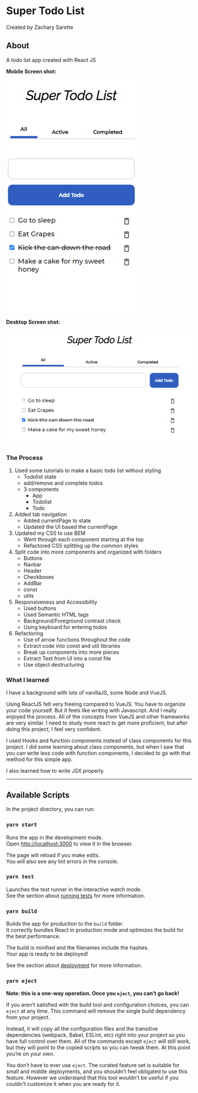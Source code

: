 # Super Todo List

Created by Zachary Sarette

## About

A todo list app created with React JS

__Mobile Screen shot:__

![A screenshot of Super Todo List mobile version ](./ScreenShots/SuperTodoMobileScreenShot.png)

__Desktop Screen shot:__

![A screenshot of Super Todo List desktop version ](./ScreenShots/SuperTodoDesktopScreenShot.png)

### The Process

  1. Used some tutorials to make a basic todo list without styling
      * Todolist state
      * add/remove and complete todos
      * 3 components
          * App
          * Todolist
          * Todo
  2. Added tab navigation
      * Added currentPage to state
      * Updated the UI based the currentPage
  3. Updated my CSS to use BEM
      * Went through each component starting at the top 
      * Refactored CSS splitting up the common styles
  4. Split code into more components and organized with folders
      * Buttons
      * Navbar
      * Header
      * Checkboxes
      * AddBar
      * const
      * utils
  5. Responsiveness and Accessibility
      * Used buttons
      * Used Semantic HTML tags
      * Background/Foreground contrast check
      * Using keyboard for entering todos
  6. Refactoring
      * Use of arrow functions throughout the code
      * Extract code into const and util libraries
      * Break up components into more pieces
      * Extract Text from UI into a const file
      * Use object destructuring


### What I learned

  I have a background with lots of vanillaJS, some Node and VueJS. 
  
  Using ReactJS felt very freeing compared to VueJS. You have to organize your code yourself. But it feels like writing with Javascript. And I really enjoyed the process. All of the concepts from VueJS and other frameworks are very similar. I need to study more react to get more proficient, but after doing this project, I feel very confident.

  I used Hooks and function components instead of class components for this project. I did some learning about class components, but when I saw that you can write less code with function components, I decided to go with that method for this simple app. 

  I also learned how to write JSX properly.

--- 

## Available Scripts

In the project directory, you can run:

### `yarn start`

Runs the app in the development mode.<br />
Open [http://localhost:3000](http://localhost:3000) to view it in the browser.

The page will reload if you make edits.<br />
You will also see any lint errors in the console.

### `yarn test`

Launches the test runner in the interactive watch mode.<br />
See the section about [running tests](https://facebook.github.io/create-react-app/docs/running-tests) for more information.

### `yarn build`

Builds the app for production to the `build` folder.<br />
It correctly bundles React in production mode and optimizes the build for the best performance.

The build is minified and the filenames include the hashes.<br />
Your app is ready to be deployed!

See the section about [deployment](https://facebook.github.io/create-react-app/docs/deployment) for more information.

### `yarn eject`

**Note: this is a one-way operation. Once you `eject`, you can’t go back!**

If you aren’t satisfied with the build tool and configuration choices, you can `eject` at any time. This command will remove the single build dependency from your project.

Instead, it will copy all the configuration files and the transitive dependencies (webpack, Babel, ESLint, etc) right into your project so you have full control over them. All of the commands except `eject` will still work, but they will point to the copied scripts so you can tweak them. At this point you’re on your own.

You don’t have to ever use `eject`. The curated feature set is suitable for small and middle deployments, and you shouldn’t feel obligated to use this feature. However we understand that this tool wouldn’t be useful if you couldn’t customize it when you are ready for it.
